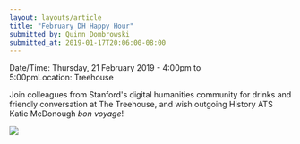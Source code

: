 ```yaml
---
layout: layouts/article
title: "February DH Happy Hour"
submitted_by: Quinn Dombrowski
submitted_at: 2019-01-17T20:06:00-08:00
---
```



Date/Time: Thursday, 21 February 2019 - 4:00pm to 5:00pmLocation: Treehouse 

Join colleagues from Stanford's digital humanities community for drinks and friendly conversation at The Treehouse, and wish outgoing History ATS Katie McDonough *bon voyage*!


 

![](https://digitalhumanities.stanford.edu/sites/g/files/sbiybj8071/f/events/35808689401_95afa2ee93_k.jpg) 


